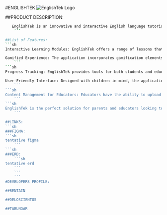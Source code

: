  #ENGLISHTEK
![EnglishTek Logo](https://www.edarabia.com/wp-content/uploads/2016/06/the-english-kindergarten-tek-doha-qatar.jpg)

##PRODUCT DESCRIPTION:

```sh
   EnglishTek is an innovative and interactive English language tutorial application designed specifically for children. This engaging platform provides young learners with a fun and effective way to develop their English language skills through a variety of interactive lessons and activities.
    ```

##List of Features:
```sh
Interactive Learning Modules: EnglishTek offers a range of lessons that cover essential language skills, including reading, writing, listening, and speaking. Each module is designed to be engaging and age-appropriate, ensuring that children remain motivated and excited to learn.
  ```
```sh
Gamified Experience: The application incorporates gamification elements, such as quizzes, challenges, and rewards, to enhance the learning experience. This approach not only makes learning enjoyable but also encourages children to practice regularly and track their progress.
    ```
```sh
Progress Tracking: EnglishTek provides tools for both students and educators to monitor learning progress. Students can view their achievements and areas for improvement, while educators can access detailed reports to tailor their teaching strategies.
  ```
```sh
User-Friendly Interface: Designed with children in mind, the application's interface is intuitive and easy to navigate. Bright colors, engaging graphics, and simple controls make it accessible for young users.
    ```
```sh
Content Management for Educators: Educators have the ability to upload and manage educational content, ensuring that the materials remain current and relevant. This feature allows for a dynamic learning environment that adapts to the needs of students.
    ```
```sh
EnglishTek is the perfect solution for parents and educators looking to provide children with a comprehensive and enjoyable English language learning experience. With its focus on interactivity and engagement, EnglishTek empowers young learners to build a strong foundation in English while having fun along the way.
    ```

##LINKS:
```sh
###FIGMA:
```sh
tentative figma
    ```
```sh
###ERD:
    ```sh
tentative erd
    ```
    ```
    ```
#DEVELOPERS PROFILE:

##BENTAIN

##DELOSCIENTOS

##TABUNGAR

